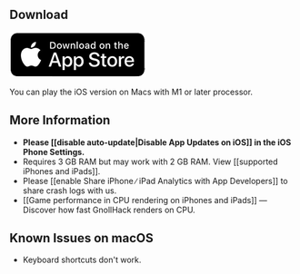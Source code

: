 ## Download

<a href="https://apps.apple.com/app/gnollhack/id1626979951">![Download on the App Store](/uploads/Download/app-store-q90.webp)</a><br />

You can play the iOS version on Macs with M1 or later processor.

## More Information

- **Please [[disable auto-update|Disable App Updates on iOS]] in the iOS Phone Settings.**
- Requires 3 GB RAM but may work with 2 GB RAM. View [[supported iPhones and iPads]].
- Please [[enable Share iPhone ∕ iPad Analytics with App Developers]] to share crash logs with us.
- [[Game performance in CPU rendering on iPhones and iPads]] — Discover how fast GnollHack renders on CPU.

## Known Issues on macOS

- Keyboard shortcuts don't work.